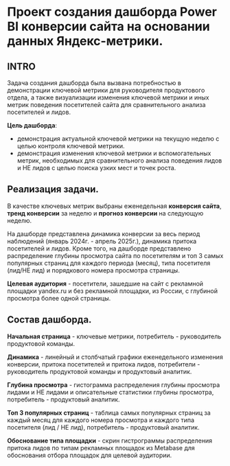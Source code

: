 # Проект создания дашборда Power BI конверсии сайта на основании данных Яндекс-метрики.
## INTRO
Задача создания дашборда была вызвана потребностью в демонстрации ключевой метрики для руководителя продуктового отдела, а также визуализации изменения ключевой метрики и иных метрик поведения посетителей сайта для сравнительного анализа посетителей и лидов.

**Цель дашборда**: 
- демонстрация актуальной ключевой метрики на текущую неделю с целью контроля ключевой метрики.
- демонстрация изменения ключевой метрики и вспомогательных метрик, необходимых для сравнительного анализа поведения лидов и НЕ лидов с целью поиска узких мест и точек роста.
## Реализация задачи.
В качестве ключевых метрик выбраны еженедельная **конверсия сайта**, **тренд конверсии** за неделю и **прогноз конверсии** на следующую неделю.

На дашборде представлена динамика конверсии за весь период наблюдений (январь 2024г. - апрель 2025г.), динамика притока посетителей и лидов. Кроме того, на дашборде представлено распределение глубины просмотра сайта по посетителям и топ 3 самых популярных страниц для каждого периода (месяц), типа посетителя (лид/НЕ лид) и порядкового номера просмотра страницы.

**Целевая аудитория** - посетители, зашедшие на сайт с рекламной площадки yandex.ru и без рекламной площадки, из России, с глубиной просмотра более одной страницы.

## Состав дашборда.
**Начальная страница** - ключевые метрики, потребитель - руководитель продуктовой команды.

**Динамика** - линейный и столбчатый графики еженедельного изменения конверсии, притока посетителей и притока лидов, потребители - руководитель продуктовой команды и продуктовый аналитик.

**Глубина просмотра** - гистограмма распределения глубины просмотра лидами и НЕ лидами и описательные статистики глубины просмотра, потребитель - продуктовый аналитик. 

**Топ 3 популярных страниц** - таблица самых популярных страниц за каждый месяц для каждого номера просмотра и каждого типа посетителя (лид / НЕ лид), потребитель - продуктовый аналитик.

**Обоснование типа площадки** - скрин гистрограммы распределения притока лидов по типам рекламных площадок из Metabase для обоснования отбора площадок для целевой аудитории.
